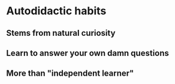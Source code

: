 # Autodidactic habits

## Stems from natural curiosity

## Learn to answer your own damn questions

## More than "independent learner"

